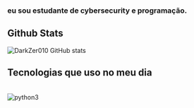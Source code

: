 
### eu sou estudante de cybersecurity e programação.

## Github Stats
![DarkZer010 GitHub stats](https://github-readme-stats.vercel.app/api?username=DarkZer010&show_icons=true&theme=radical)

## Tecnologias que uso no meu dia

<div style="display: inline_block"><br/>
 <img align="center" alt="python3" src="![Python3](https://img.shields.io/badge/python-3670A0?style=for-the-badge&logo=python&logoColor=ffdd54)" />
</div>
